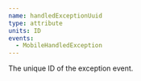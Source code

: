 ```yaml
---
name: handledExceptionUuid
type: attribute
units: ID
events:
  - MobileHandledException
---
```


The unique ID of the exception event.
